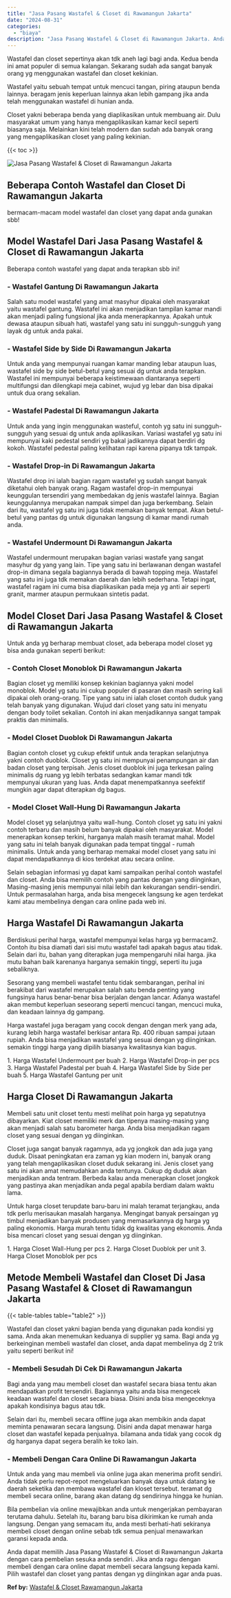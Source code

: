 ```yaml
---
title: "Jasa Pasang Wastafel & Closet di Rawamangun Jakarta"
date: "2024-08-31"
categories: 
  - "biaya"
description: "Jasa Pasang Wastafel & Closet di Rawamangun Jakarta. Anda dapat memilih Jasa Pasang Wastafel & Closet di Rawamangun Jakarta dengan cara pembelian sesuka anda..."
---
```


Wastafel dan closet sepertinya akan tdk aneh lagi bagi anda. Kedua benda ini amat populer di semua kalangan. Sekarang sudah ada sangat banyak orang yg menggunakan wastafel dan closet kekinian.

Wastafel yaitu sebuah tempat untuk mencuci tangan, piring ataupun benda lainnya. beragam jenis keperluan lainnya akan lebih gampang jika anda telah menggunakan wastafel di hunian anda.

Closet yakni beberapa benda yang diaplikasikan untuk membuang air. Dulu masyarakat umum yang hanya mengaplikasikan kamar kecil seperti biasanya saja. Melainkan kini telah modern dan sudah ada banyak orang yang mengaplikasikan closet yang paling kekinian.

{{< toc >}}

![Jasa Pasang Wastafel & Closet di Rawamangun Jakarta](/images/wastafel-closet-murah29.png)

## Beberapa Contoh Wastafel dan Closet Di Rawamangun Jakarta

bermacam-macam model wastafel dan closet yang dapat anda gunakan sbb!

## Model Wastafel Dari Jasa Pasang Wastafel & Closet di Rawamangun Jakarta

Beberapa contoh wastafel yang dapat anda terapkan sbb ini!

### \- Wastafel Gantung Di Rawamangun Jakarta

Salah satu model wastafel yang amat masyhur dipakai oleh masyarakat yaitu wastafel gantung. Wastafel ini akan menjadikan tampilan kamar mandi akan menjadi paling fungsional jika anda menerapkannya. Apakah untuk dewasa ataupun sibuah hati, wastafel yang satu ini sungguh-sungguh yang layak dg untuk anda pakai.

### \- Wastafel Side by Side Di Rawamangun Jakarta

Untuk anda yang mempunyai ruangan kamar manding lebar ataupun luas, wastafel side by side betul-betul yang sesuai dg untuk anda terapkan. Wastafel ini mempunyai beberapa keistimewaan diantaranya seperti multifungsi dan dilengkapi meja cabinet, wujud yg lebar dan bisa dipakai untuk dua orang sekalian.

### \- Wastafel Padestal Di Rawamangun Jakarta

Untuk anda yang ingin menggunakan wasteful, contoh yg satu ini sungguh-sungguh yang sesuai dg untuk anda aplikasikan. Variasi wastafel yg satu ini mempunyai kaki pedestal sendiri yg bakal jadikannya dapat berdiri dg kokoh. Wastafel pedestal paling kelihatan rapi karena pipanya tdk tampak.

### \- Wastafel Drop-in Di Rawamangun Jakarta

Wastafel drop ini ialah bagian ragam wastafel yg sudah sangat banyak diketahui oleh banyak orang. Ragam wastafel drop-in mempunyai keunggulan tersendiri yang membedakan dg jenis wastafel lainnya. Bagian keunggulannya merupakan nampak simpel dan juga berkembang. Selain dari itu, wastafel yg satu ini juga tidak memakan banyak tempat. Akan betul-betul yang pantas dg untuk digunakan langsung di kamar mandi rumah anda.

### \- Wastafel Undermount Di Rawamangun Jakarta

Wastafel undermount merupakan bagian variasi wastafe yang sangat masyhur dg yang yang lain. Tipe yang satu ini berlawanan dengan wastafel drop-in dimana segala bagiannya berada di bawah topping meja. Wastafel yang satu ini juga tdk memakan daerah dan lebih sederhana. Tetapi ingat, wastafel ragam ini cuma bisa diaplikasikan pada meja yg anti air seperti granit, marmer ataupun permukaan sintetis padat.

## Model Closet Dari Jasa Pasang Wastafel & Closet di Rawamangun Jakarta

Untuk anda yg berharap membuat closet, ada beberapa model closet yg bisa anda gunakan seperti berikut:

### \- Contoh Closet Monoblok Di Rawamangun Jakarta

Bagian closet yg memiliki konsep kekinian bagiannya yakni model monoblok. Model yg satu ini cukup populer di pasaran dan masih sering kali dipakai oleh orang-orang. Tipe yang satu ini ialah closet contoh duduk yang telah banyak yang digunakan. Wujud dari closet yang satu ini menyatu dengan body toilet sekalian. Contoh ini akan menjadikannya sangat tampak praktis dan minimalis.

### \- Model Closet Duoblok Di Rawamangun Jakarta

Bagian contoh closet yg cukup efektif untuk anda terapkan selanjutnya yakni contoh duoblok. Closet yg satu ini mempunyai penampungan air dan badan closet yang terpisah. Jenis closet duoblok ini juga terkesan paling minimalis dg ruang yg lebih terbatas sedangkan kamar mandi tdk mempunyai ukuran yang luas. Anda dapat menempatkannya seefektif mungkin agar dapat diterapkan dg bagus.

### \- Model Closet Wall-Hung Di Rawamangun Jakarta

Model closet yg selanjutnya yaitu wall-hung. Contoh closet yg satu ini yakni contoh terbaru dan masih belum banyak dipakai oleh masyarakat. Model menerapkan konsep terkini, harganya malah masih teramat mahal. Model yang satu ini telah banyak digunakan pada tempat tinggal - rumah minimalis. Untuk anda yang berharap memakai model closet yang satu ini dapat mendapatkannya di kios terdekat atau secara online.

Selain sebagian informasi yg dapat kami sampaikan perihal contoh wastafel dan closet. Anda bisa memilih contoh yang pantas dengan yang diinginkan, Masing-masing jenis mempunyai nilai lebih dan kekurangan sendiri-sendiri. Untuk permasalahan harga, anda bisa mengecek langsung ke agen terdekat kami atau membelinya dengan cara online pada web ini.

## Harga Wastafel Di Rawamangun Jakarta

Berdiskusi perihal harga, wastafel mempunyai kelas harga yg bermacam2. Contoh itu bisa diamati dari sisi mutu wastafel tadi apakah bagus atau tidak. Selain dari itu, bahan yang diterapkan juga mempengaruhi nilai harga. jika mutu bahan baik karenanya harganya semakin tinggi, seperti itu juga sebaliknya.

Sesorang yang membeli wastafel tentu tidak sembarangan, perihal ini berakibat dari wastafel merupakan salah satu benda penting yang fungsinya harus benar-benar bisa berjalan dengan lancar. Adanya wastafel akan membut keperluan seseorang seperti mencuci tangan, mencuci muka, dan keadaan lainnya dg gampang.

Harga wastafel juga beragam yang cocok dengan dengan merk yang ada, kurang lebih harga wastafel berkisar antara Rp. 400 ribuan sampai jutaan rupiah. Anda bisa menjadikan wastafel yang sesuai dengan yg diinginkan. semakin tinggi harga yang dipilih biasanya kwalitasnya kian bagus.

1\. Harga Wastafel Undermount per buah 2. Harga Wastafel Drop-in per pcs 3. Harga Wastafel Padestal per buah 4. Harga Wastafel Side by Side per buah 5. Harga Wastafel Gantung per unit

## Harga Closet Di Rawamangun Jakarta

Membeli satu unit closet tentu mesti melihat poin harga yg sepatutnya dibayarkan. Kiat closet memiliki merk dan tipenya masing-masing yang akan menjadi salah satu barometer harga. Anda bisa menjadikan ragam closet yang sesuai dengan yg diinginkan.

Closet juga sangat banyak ragamnya, ada yg jongkok dan ada juga yang duduk. Disaat peningkatan era zaman yg kian modern ini, banyak orang yang telah mengaplikasikan closet duduk sekarang ini. Jenis closet yang satu ini akan amat memudahkan anda tentunya. Cukup dg duduk akan menjadikan anda tentram. Berbeda kalau anda menerapkan closet jongkok yang pastinya akan menjadikan anda pegal apabila berdiam dalam waktu lama.

Untuk harga closet terupdate baru-baru ini malah teramat terjangkau, anda tdk perlu merisaukan masalah harganya. Mengingat banyak persaingan yg timbul menjadikan banyak produsen yang memasarkannya dg harga yg paling ekonomis. Harga murah tentu tidak dg kwalitas yang ekonomis. Anda bisa mencari closet yang sesuai dengan yg diinginkan.

1\. Harga Closet Wall-Hung per pcs 2. Harga Closet Duoblok per unit 3. Harga Closet Monoblok per pcs

## Metode Membeli Wastafel dan Closet Di Jasa Pasang Wastafel & Closet di Rawamangun Jakarta

{{< table-tables table="table2" >}}

Wastafel dan closet yakni bagian benda yang digunakan pada kondisi yg sama. Anda akan menemukan keduanya di supplier yg sama. Bagi anda yg berkeinginan membeli wastafel dan closet, anda dapat membelinya dg 2 trik yaitu seperti berikut ini!

### \- Membeli Sesudah Di Cek Di Rawamangun Jakarta

Bagi anda yang mau membeli closet dan wastafel secara biasa tentu akan mendapatkan profit tersendiri. Bagiannya yaitu anda bisa mengecek keadaan wastafel dan closet secara biasa. Disini anda bisa mengeceknya apakah kondisinya bagus atau tdk.

Selain dari itu, membeli secara offline juga akan membikin anda dapat meminta penawaran secara langsung. Disini anda dapat menawar harga closet dan wastafel kepada penjualnya. bilamana anda tidak yang cocok dg dg harganya dapat segera beralih ke toko lain.

### \- Membeli Dengan Cara Online Di Rawamangun Jakarta

Untuk anda yang mau membeli via online juga akan menerima profit sendiri. Anda tidak perlu repot-repot mengeluarkan banyak daya untuk datang ke daerah seketika dan membawa wastafel dan kloset tersebut. teramat dg membeli secara online, barang akan datang dg sendirinya hingga ke hunian.

Bila pembelian via online mewajibkan anda untuk mengerjakan pembayaran terutama dahulu. Setelah itu, barang baru bisa dikirimkan ke rumah anda langsung. Dengan yang semacam itu, anda mesti berhati-hati sekiranya membeli closet dengan online sebab tdk semua penjual menawarkan garansi kepada anda.

Anda dapat memilih Jasa Pasang Wastafel & Closet di Rawamangun Jakarta dengan cara pembelian sesuka anda sendiri. Jika anda ragu dengan membeli dengan cara online dapat membeli secara langsung kepada kami. Pilih wastafel dan closet yang pantas dengan yg diinginkan agar anda puas.

**Ref by:** [Wastafel & Closet Rawamangun Jakarta](https://id.wikipedia.org/wiki/Wastafel)
